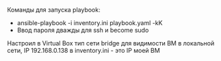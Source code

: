 Команды для запуска playbook:
- ansible-playbook -i inventory.ini playbook.yaml -kK
- Ввод пароля дважды для ssh и become sudo

Настроил в Virtual Box тип сети bridge для видимости ВМ в локальной сети, IP 192.168.0.138 в inventory.ini - это IP моей ВМ
